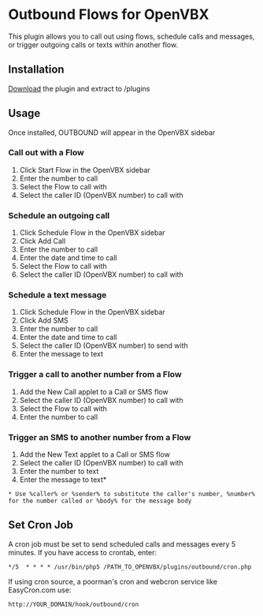 # Outbound Flows for OpenVBX

This plugin allows you to call out using flows, schedule calls and messages, or trigger outgoing calls or texts within another flow.

## Installation

[Download][1] the plugin and extract to /plugins

[1]: https://github.com/chadsmith/OpenVBX-Plugin-Outbound/archives/master

## Usage

Once installed, OUTBOUND will appear in the OpenVBX sidebar

### Call out with a Flow

1. Click Start Flow in the OpenVBX sidebar
2. Enter the number to call
3. Select the Flow to call with
4. Select the caller ID (OpenVBX number) to call with

### Schedule an outgoing call

1. Click Schedule Flow in the OpenVBX sidebar
2. Click Add Call
3. Enter the number to call
4. Enter the date and time to call
5. Select the Flow to call with
6. Select the caller ID (OpenVBX number) to call with

### Schedule a text message

1. Click Schedule Flow in the OpenVBX sidebar
2. Click Add SMS
3. Enter the number to call
4. Enter the date and time to call
5. Select the caller ID (OpenVBX number) to send with
6. Enter the message to text

### Trigger a call to another number from a Flow

1. Add the New Call applet to a Call or SMS flow
2. Select the caller ID (OpenVBX number) to call with
3. Select the Flow to call with
4. Enter the number to call

### Trigger an SMS to another number from a Flow

1. Add the New Text applet to a Call or SMS flow
2. Select the caller ID (OpenVBX number) to call with
3. Enter the number to text
3. Enter the message to text*

`* Use %caller% or %sender% to substitute the caller's number, %number% for the number called or %body% for the message body`

## Set Cron Job ##

A cron job must be set to send scheduled calls and messages every 5 minutes. If you have access to crontab, enter:

`*/5  * * * * /usr/bin/php5 /PATH_TO_OPENVBX/plugins/outbound/cron.php`

If using cron source, a poorman's cron and webcron service like EasyCron.com use:

`http://YOUR_DOMAIN/hook/outbound/cron`
